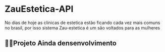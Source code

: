 # ZauEstetica-API
No dias de hoje as clinicas de estetica estão ficando cada vez mais comuns no brasil, por isso sistema Zau-estetica é um são voltados para as mulheres 

## 🤰🏽Projeto Ainda densenvolvimento

